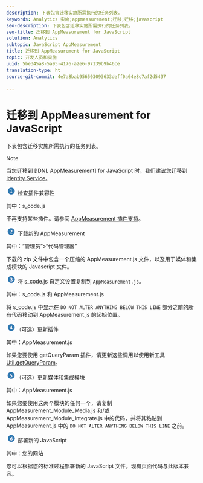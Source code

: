 ```yaml
---
description: 下表包含迁移实施所需执行的任务列表。
keywords: Analytics 实施;appmeasurement;迁移;迁移;javascript
seo-description: 下表包含迁移实施所需执行的任务列表。
seo-title: 迁移到 AppMeasurement for JavaScript
solution: Analytics
subtopic: JavaScript AppMeasurement
title: 迁移到 AppMeasurement for JavaScript
topic: 开发人员和实施
uuid: 5be345a8-5a95-4176-a2e6-97139b9b46ce
translation-type: ht
source-git-commit: 4e7a8bab956503093633deff0a64e8c7af2d5497

---
```



# 迁移到 AppMeasurement for JavaScript

下表包含迁移实施所需执行的任务列表。

>[!NOTE]
>
>当您迁移到 [!DNL AppMeasurement] for JavaScript 时，我们建议您迁移到 [Identity Service](../../../implement/js-implementation/c-unique-visitors/visid-service.md#concept_230F8759826E47789EA8DEE08FA09B07)。

![](assets/step1_icon.png) 检查插件兼容性

其中：s\_code.js

不再支持某些插件。请参阅 [AppMeasurement 插件支持](../../../implement/js-implementation/c-appmeasurement-js/plugins-support.md#concept_E31A189BC8A547738666EB5E00D2252A)。

![](assets/step2_icon.png) 下载新的 AppMeasurement

其中：“管理员”&gt;“代码管理器”

下载的 zip 文件中包含一个压缩的 AppMeasurement.js 文件，以及用于媒体和集成模块的 Javascript 文件。

![](assets/step3_icon.png) 将 s_code.js 自定义设置复制到 `AppMeasurement.js`。

其中：s_code.js 和 AppMeasurement.js

将 s_code.js 中显示在 `DO NOT ALTER ANYTHING BELOW THIS LINE` 部分之前的所有代码移动到 AppMeasurement.js 的起始位置。

![](assets/step4_icon.png)（可选）更新插件

其中：AppMeasurement.js

如果您要使用 getQueryParam 插件，请更新这些调用以使用新工具 [Util.getQueryParam](../../../implement/js-implementation/util-getqueryparam.md#concept_763AD2621BB44A3990204BE72D3C9FA5)。

![](assets/step5_icon.png)（可选）更新媒体和集成模块

其中：AppMeasurement.js

如果您要使用这两个模块的任何一个，请复制 AppMeasurement\_Module\_Media.js 和/或 AppMeasurement\_Module\_Integrate.js 中的代码，并将其粘贴到 AppMeasurement.js 中的 `DO NOT ALTER ANYTHING BELOW THIS LINE` 之前。

![](assets/step6_icon.png) 部署新的 JavaScript

其中：您的网站

您可以根据您的标准过程部署新的 JavaScript 文件。现有页面代码与此版本兼容。